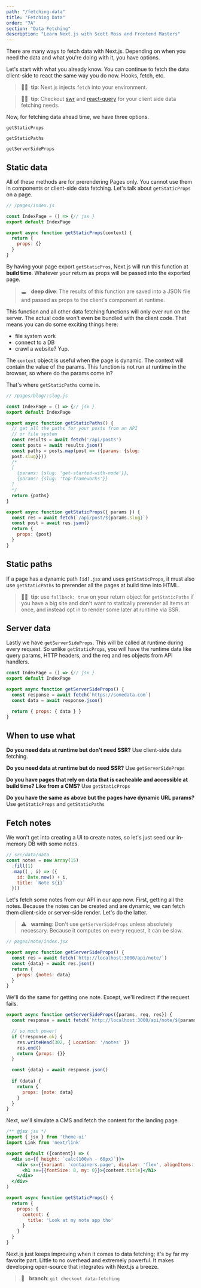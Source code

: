 ```yaml
---
path: "/fetching-data"
title: "Fetching Data"
order: "7A"
section: "Data Fetching"
description: "Learn Next.js with Scott Moss and Frontend Masters"
---
```


There are many ways to fetch data with Next.js. Depending on when you need the data and what you're doing with it, you have options.

Let's start with what you already know. You can continue to fetch the data client-side to react the same way you do now. Hooks, fetch, etc.

> 👍🏾&nbsp;&nbsp;**tip**: Next.js injects `fetch` into your environment.

> 👍🏾&nbsp;&nbsp;**tip**: Checkout [swr](https://swr.vercel.app/) and [react-query](https://react-query.tanstack.com/) for your client side data fetching needs.

Now, for fetching data ahead time, we have three options.

`getStaticProps`

`getStaticPaths`

`getServerSideProps`


## Static data
All of these methods are for prerendering Pages only. You cannot use them in components or client-side data fetching. Let's talk about `getStaticProps` on a page.

```jsx
// /pages/index.js

const IndexPage = () => {// jsx }
export default IndexPage

export async function getStaticProps(context) {
  return {
    props: {}
  }
}
```

By having your page export `getStaticPros`, Next.js will run this function at **build time**. Whatever your return as props will be passed into the exported page.

> 🕳 &nbsp;&nbsp;**deep dive**: The results of this function are saved into a JSON file and passed as props to the client's component at runtime.

This function and all other data fetching functions will only ever run on the server. The actual code won't even be bundled with the client code. That means you can do some exciting things here:

* file system work
* connect to a DB
* crawl a website? Yup.

The `context` object is useful when the page is dynamic. The context will contain the value of the params. This function is not run at runtime in the browser, so where do the params come in?

That's where `getStaticPaths` come in.


```jsx
// /pages/blog/:slug.js

const IndexPage = () => {// jsx }
export default IndexPage

export async function getStaticPaths() {
  // get all the paths for your posts from an API
  // or file system
  const results = await fetch('/api/posts')
  const posts = await results.json()
  const paths = posts.map(post => ({params: {slug: 
  post.slug}}))
  /*
  [
    {params: {slug: 'get-started-with-node'}},
    {params: {slug: 'top-frameworks'}}
  ]
  */
  return {paths}
}

export async function getStaticProps({ params }) {
  const res = await fetch(`/api/post/${params.slug}`)
  const post = await res.json()
  return {
    props: {post}
  }
}
```

## Static paths
If a page has a dynamic path `[id].jsx` and uses `getStaticProps`, it must also use `getStaticPaths` to prerender all the pages at build time into HTML.

> 👍🏾&nbsp;&nbsp;**tip**: use `fallback: true` on your return object for `getStaticPaths` if you have a big site and don't want to statically prerender all items at once, and instead opt in to render some later at runtime via SSR.


## Server data
Lastly we have `getServerSideProps`. This will be called at runtime during every request. So unlike `getStaticProps`, you will have the runtime data like query params, HTTP headers, and the req and res objects from API handlers. 

```jsx
const IndexPage = () => {// jsx }
export default IndexPage

export async function getServerSideProps() {
  const response = await fetch(`https://somedata.com`)
  const data = await response.json()

  return { props: { data } }
}
```
## When to use what

**Do you need data at runtime but don't need SSR?**
Use client-side data fetching.

**Do you need data at runtime but do need SSR?**
Use `getServerSideProps`

**Do you have pages that rely on data that is cacheable and accessible at build time? Like from a CMS?**
Use `getStaticProps`

**Do you have the same as above but the pages have dynamic URL params?**
Use `getStaticProps` and `getStaticPaths`

## Fetch notes
We won't get into creating a UI to create notes, so let's just seed our in-memory DB with some notes.

```jsx
// src/data/data
const notes = new Array(15)
  .fill(1)
  .map((_, i) => ({
    id: Date.now() + i,
    title: `Note ${i}`
  }))
```

Let's fetch some notes from our API in our app now.
First, getting all the notes. Because the notes can be created and are dynamic, we can fetch them client-side or server-side render. Let's do the latter. 

> ⚠️ &nbsp;&nbsp;**warning**: Don't use `getServerSideProps` unless absolutely necessary. Because it computes on every request, it can be slow.

```jsx
// pages/note/index.jsx

export async function getServerSideProps() {
  const res = await fetch(`http://localhost:3000/api/note/`)
  const {data} = await res.json()
  return {
    props: {notes: data}
  }
}
```

We'll do the same for getting one note. Except, we'll redirect if the request fails.

```jsx
export async function getServerSideProps({params, req, res}) {
  const response = await fetch(`http://localhost:3000/api/note/${params.id}`)

  // so much power!
  if (!response.ok) {
    res.writeHead(302, { Location: '/notes' })
    res.end()
    return {props: {}}
  }

  const {data} = await response.json()
  
  if (data) {
    return {
      props: {note: data}
    }
  }
}
```

Next, we'll simulate a CMS and fetch the content for the landing page.

```jsx
/** @jsx jsx */
import { jsx } from 'theme-ui'
import Link from 'next/link'

export default ({content}) => (
  <div sx={{ height: `calc(100vh - 60px)`}}>
    <div sx={{variant: 'containers.page', display: 'flex', alignItems: 'center', height: '100%'}}>
      <h1 sx={{fontSize: 8, my: 0}}>{content.title}</h1>
    </div>
  </div> 
)

export async function getStaticProps() {
  return {
    props: {
      content: {
        title: 'Look at my note app tho'
      }
    }
  }
}
```

Next.js just keeps improving when it comes to data fetching; it's by far my favorite part. Little to no overhead and extremely powerful. It makes developing open-source that integrates with Next.js a breeze.

> 🌲 &nbsp;&nbsp;**branch**: `git checkout data-fetching`

